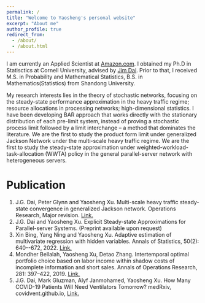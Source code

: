 ```yaml
---
permalink: /
title: "Welcome to Yaosheng's personal website"
excerpt: "About me"
author_profile: true
redirect_from: 
  - /about/
  - /about.html
---
```


I am currently an Applied Scientist at [Amazon.com](amazon.com). I obtained my Ph.D in Statisctics at Cornell University, advised by [Jim Dai](https://people.orie.cornell.edu/jdai/). Prior to that, I received M.S. in Probability and Mathematical Statistics, B.S. in Mathematics(Statistics) from Shandong University. 

My research interests lies in the theory of stochastic networks, focusing on the steady-state performance approximation in the heavy traffic regime; resource allocations in processing networks; high-dimensional statistics. I have been developing BAR approach that works directly with the stationary distribution of each pre-limit system, instead of proving a stochastic process limit followed by a limit interchange – a method that dominates the literature. We are the first to study the product form limit under generalized Jackson Network under the multi-scale heavy traffic regime. We are the first to study the steady-state approximation under weighted-workload-task-allocation (WWTA) policy in the general parallel-server network with heterogeneous servers. 

Publication
======
1. J.G. Dai, Peter Glynn and Yaosheng Xu. Multi-scale heavy traffic steady-state convergence in generalized Jackson network. Operations Research, Major revision.  [Link.](https://arxiv.org/abs/2304.01499)
1. J.G. Dai and Yaosheng Xu. Explicit Steady-state Approximations for Parallel-server Systems. 
		(Preprint available upon request) 
1. Xin Bing, Yang Ning and Yaosheng Xu. Adaptive estimation of multivariate regression with hidden variables. Annals of Statistics, 50(2): 640--672, 2022. [Link.](https://projecteuclid.org/journals/annals-of-statistics/volume-50/issue-2/Adaptive-estimation-in-multivariate-response-regression-with-hidden-variables/10.1214/21-AOS2059.short)
1. Mondher Bellalah, Yaosheng Xu, Detao Zhang. Intertemporal optimal portfolio choice based on labor income within shadow costs of incomplete information and short sales. Annals of Operations Research, 281: 397–422, 2019. [Link.](https://link.springer.com/article/10.1007/s10479-018-2901-4)	
1. J.G. Dai, Mark Gluzman, Alyf Janmohamed, Yaosheng Xu. 
		How Many COVID-19 Patients Will Need Ventilators Tomorrow? medRxiv, covidvent.github.io, [Link.](https://www.medrxiv.org/content/10.1101/2020.05.18.20105783v2.full)
